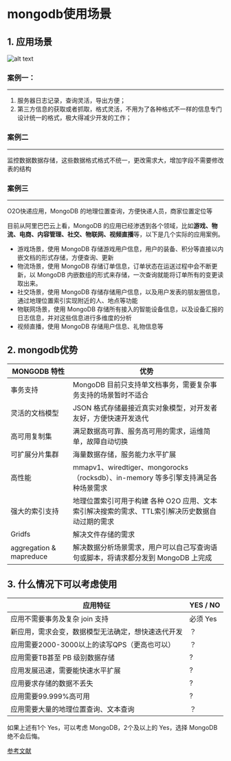 # mongodb使用场景



## 1. 应用场景

![alt text](http://empfs.bs2dl.yy.com/bWQtMTQ4MjEyNTQ0MjAwMjBfMTQ4MjEyNTQ0MjAwNA.png)

### 案例一：

********

1. 服务器日志记录，查询灵活，导出方便；
2. 第三方信息的获取或者抓取，格式灵活，不用为了各种格式不一样的信息专门设计统一的格式，极大得减少开发的工作；

### 案例二

*******

监控数据数据存储，这些数据格式格式不统一，更改需求大，增加字段不需要修改表的结构

### 案例三

*******

O2O快递应用，MongoDB 的地理位置查询，方便快递人员，商家位置定位等

目前从阿里巴巴云上看，MongoDB 的应用已经渗透到各个领域，比如**游戏、物流、电商、内容管理、社交、物联网、视频直播**等，以下是几个实际的应用案例。

- 游戏场景，使用 MongoDB 存储游戏用户信息，用户的装备、积分等直接以内嵌文档的形式存储，方便查询、更新
- 物流场景，使用 MongoDB 存储订单信息，订单状态在运送过程中会不断更新，以 MongoDB 内嵌数组的形式来存储，一次查询就能将订单所有的变更读取出来。
- 社交场景，使用 MongoDB 存储存储用户信息，以及用户发表的朋友圈信息，通过地理位置索引实现附近的人、地点等功能
- 物联网场景，使用 MongoDB 存储所有接入的智能设备信息，以及设备汇报的日志信息，并对这些信息进行多维度的分析
- 视频直播，使用 MongoDB 存储用户信息、礼物信息等

## 2. mongodb优势

| MONGODB 特性              | 优势                                       |
| ----------------------- | ---------------------------------------- |
| 事务支持                    | MongoDB 目前只支持单文档事务，需要复杂事务支持的场景暂时不适合      |
| 灵活的文档模型                 | JSON 格式存储最接近真实对象模型，对开发者友好，方便快速开发迭代       |
| 高可用复制集                  | 满足数据高可靠、服务高可用的需求，运维简单，故障自动切换             |
| 可扩展分片集群                 | 海量数据存储，服务能力水平扩展                          |
| 高性能                     | mmapv1、wiredtiger、mongorocks（rocksdb）、in-memory 等多引擎支持满足各种场景需求 |
| 强大的索引支持                 | 地理位置索引可用于构建 各种 O2O 应用、文本索引解决搜索的需求、TTL索引解决历史数据自动过期的需求 |
| Gridfs                  | 解决文件存储的需求                                |
| aggregation & mapreduce | 解决数据分析场景需求，用户可以自己写查询语句或脚本，将请求都分发到 MongoDB 上完成 |



## 3. 什么情况下可以考虑使用

| 应用特征                         | YES / NO |
| ---------------------------- | -------- |
| 应用不需要事务及复杂 join 支持           | 必须 Yes   |
| 新应用，需求会变，数据模型无法确定，想快速迭代开发    | ？        |
| 应用需要2000-3000以上的读写QPS（更高也可以） | ？        |
| 应用需要TB甚至 PB 级别数据存储           | ?        |
| 应用发展迅速，需要能快速水平扩展             | ?        |
| 应用要求存储的数据不丢失                 | ?        |
| 应用需要99.999%高可用               | ?        |
| 应用需要大量的地理位置查询、文本查询           | ？        |

如果上述有1个 Yes，可以考虑 MongoDB，2个及以上的 Yes，选择 MongoDB 绝不会后悔。



[参考文献](http://www.mongoing.com/archives/3609)









